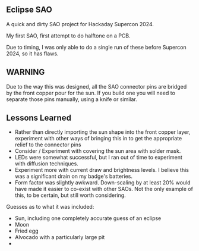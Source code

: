 ## Eclipse SAO

A quick and dirty SAO project for Hackaday Supercon 2024.

My first SAO, first attempt to do halftone on a PCB.

Due to timing, I was only able to do a single run of these before Supercon 2024, so it has flaws.

## WARNING

Due to the way this was designed, all the SAO connector pins are bridged by the front copper pour for the sun.  If you build one you will need to separate those pins manually, using a knife or similar.

## Lessons Learned

- Rather than directly importing the sun shape into the front copper layer, experiment with other ways of bringing this in to get the appropriate relief to the connector pins
- Consider / Experiment with covering the sun area with solder mask.
- LEDs were somewhat successful, but I ran out of time to experiment with diffusion techniques.  
- Experiment more with current draw and brightness levels.  I believe this was a significant drain on my badge's batteries.
- Form factor was slightly awkward.  Down-scaling by at least 20% would have made it easier to co-exist with other SAOs.  Not the only example of this, to be certain, but still worth considering.


Guesses as to what it was included:
- Sun, including one completely accurate guess of an eclipse
- Moon
- Fried egg
- Alvocado with a particularly large pit
- 
